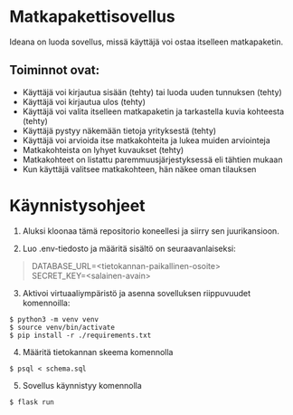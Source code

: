 # Matkapakettisovellus

Ideana on luoda sovellus, missä käyttäjä voi ostaa itselleen matkapaketin.

## Toiminnot ovat:

- Käyttäjä voi kirjautua sisään (tehty) tai luoda uuden tunnuksen (tehty)
- Käyttäjä voi kirjautua ulos (tehty)
- Käyttäjä voi valita itselleen matkapaketin ja tarkastella kuvia kohteesta (tehty)
- Käyttäjä pystyy näkemään tietoja yrityksestä (tehty)
- Käyttäjä voi arvioida itse matkakohteita ja lukea muiden arviointeja
- Matkakohteista on lyhyet kuvaukset (tehty)
- Matkakohteet on listattu paremmuusjärjestyksessä eli tähtien mukaan
- Kun käyttäjä valitsee matkakohteen, hän näkee oman tilauksen


# Käynnistysohjeet

1. Aluksi kloonaa tämä repositorio koneellesi ja siirry sen juurikansioon.   

2. Luo .env-tiedosto ja määritä  sisältö on seuraavanlaiseksi:

> DATABASE_URL=\<tietokannan-paikallinen-osoite>   
> SECRET_KEY=\<salainen-avain>

3. Aktivoi virtuaaliympäristö ja asenna sovelluksen riippuvuudet komennoilla:

`$ python3 -m venv venv`  
`$ source venv/bin/activate`  
`$ pip install -r ./requirements.txt`

4. Määritä tietokannan skeema komennolla

`$ psql < schema.sql`

5. Sovellus käynnistyy komennolla

`$ flask run`


